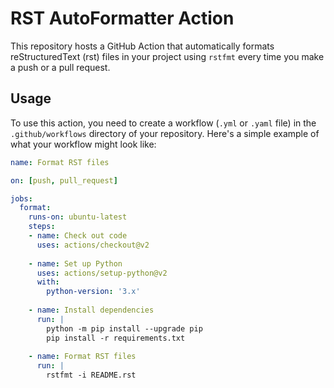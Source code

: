 # RST AutoFormatter Action

This repository hosts a GitHub Action that automatically formats reStructuredText (rst) files in your project using `rstfmt` every time you make a push or a pull request.

## Usage

To use this action, you need to create a workflow (`.yml` or `.yaml` file) in the `.github/workflows` directory of your repository. Here's a simple example of what your workflow might look like:

```yaml
name: Format RST files

on: [push, pull_request]

jobs:
  format:
    runs-on: ubuntu-latest
    steps:
    - name: Check out code
      uses: actions/checkout@v2
      
    - name: Set up Python
      uses: actions/setup-python@v2
      with:
        python-version: '3.x'
        
    - name: Install dependencies
      run: |
        python -m pip install --upgrade pip
        pip install -r requirements.txt
        
    - name: Format RST files
      run: |
        rstfmt -i README.rst
